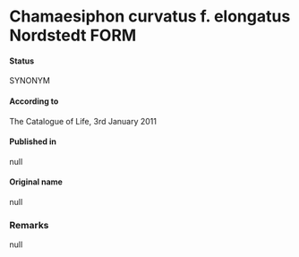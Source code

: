 # Chamaesiphon curvatus f. elongatus Nordstedt FORM

#### Status
SYNONYM

#### According to
The Catalogue of Life, 3rd January 2011

#### Published in
null

#### Original name
null

### Remarks
null